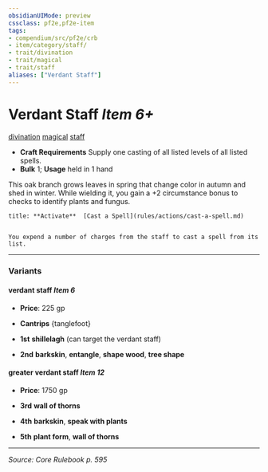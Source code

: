 ```yaml
---
obsidianUIMode: preview
cssclass: pf2e,pf2e-item
tags:
- compendium/src/pf2e/crb
- item/category/staff/
- trait/divination
- trait/magical
- trait/staff
aliases: ["Verdant Staff"]
---
```

# Verdant Staff *Item 6+*  
[divination](divination.md "Divination School Trait")  [magical](magical.md "Magical Item Trait")  [staff](Reference/Rules/Traits/staff.md "Staff Item Trait")  

- **Craft Requirements** Supply one casting of all listed levels of all listed spells.
- **Bulk** 1; **Usage** held in 1 hand

This oak branch grows leaves in spring that change color in autumn and shed in winter. While wielding it, you gain a +2 circumstance bonus to checks to identify plants and fungus.

```ad-embed-ability
title: **Activate**  [Cast a Spell](rules/actions/cast-a-spell.md)


You expend a number of charges from the staff to cast a spell from its list.
```

---

### Variants

#### verdant staff *Item 6*

- **Price**: 225 gp

- **Cantrips** {tanglefoot}
- **1st** **shillelagh** (can target the verdant staff)
- **2nd** **barkskin**, **entangle**, **shape wood**, **tree shape**

#### greater verdant staff *Item 12*

- **Price**: 1750 gp

- **3rd** **wall of thorns**
- **4th** **barkskin**, **speak with plants**
- **5th** **plant form**, **wall of thorns**

---
*Source: Core Rulebook p. 595*